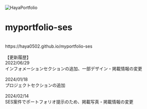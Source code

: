 ![HayaPortfolio](https://github.com/Haya0502/myportfolio-ses/assets/100024971/62bc9431-ca34-472a-94a4-0059e52892ac)

# myportfolio-ses

<br>
https://haya0502.github.io/myportfolio-ses
<br>
<br>
【更新履歴】<br>
2022/06/29<br>
インフォメーションセクションの追加、一部デザイン・掲載情報の変更<br>
<br>
2024/01/18<br>
プロジェクトセクションの追加<br>
<br>
2024/02/14<br>
SES案件でポートフォリオ提示のため、掲載写真・掲載情報の変更

